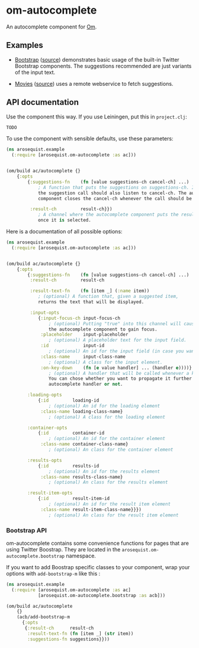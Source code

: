 # om-autocomplete

An autocomplete component for [Om](http://github.com/swannodette/om).

## Examples

* [Bootstrap](http://arosequist.github.io/om-autocomplete/bootstrap/index.html) ([source](examples/bootstrap/src/arosequist/om_autocomplete/examples/bootstrap.cljs)) demonstrates basic usage of the built-in Twitter Bootstrap components. The suggestions recommended are just variants of the input text.

* [Movies](http://arosequist.github.io/om-autocomplete/movies/index.html) ([source](examples/movies/src/arosequist/om_autocomplete/examples/movies.cljs)) uses a remote webservice to fetch suggestions.

## API documentation

Use the component this way. If you use Leiningen, put this in `project.clj`:

```clojure
TODO
```

To use the component with sensible defaults, use these parameters:

```clojure
(ns arosequist.example
  (:require [arosequist.om-autocomplete :as ac]))


(om/build ac/autocomplete {}
    {:opts
        {:suggestions-fn    (fn [value suggestions-ch cancel-ch] ...)
            ; A function that puts the suggestions on suggestions-ch. If asyncronous,
            the suggestion call should also listen to cancel-ch. The autocomplete
            component closes the cancel-ch whenever the call should be canceled.

         :result-ch         result-ch}})
            ; A channel where the autocomplete component puts the result
            once it is selected.
```

Here is a documentation of all possible options:

```clojure
(ns arosequist.example
  (:require [arosequist.om-autocomplete :as ac]))


(om/build ac/autocomplete {}
    {:opts
        {:suggestions-fn    (fn [value suggestions-ch cancel-ch] ...)
         :result-ch         result-ch

         :result-text-fn    (fn [item _] (:name item))
            ; (optional) A function that, given a suggested item,
            returns the text that will be displayed.

         :input-opts
            {:input-focus-ch input-focus-ch
                ; (optional) Putting "true" into this channel will cause
                the autocomplete component to gain focus.
             :placeholder    input-placeholder
                ; (optional) A placeholder text for the input field.
             :id             input-id
                ; (optional) An id for the input field (in case you want to label it.)
             :class-name     input-class-name
                ; (optional) A class for the input element.
             :on-key-down    (fn [e value handler] ... (handler e))))}
                ; (optional) A handler that will be called whenever a key is pressed.
                You can chose whether you want to propagate it further to the default
                autocomplete handler or not.

        :loading-opts
            {:id         loading-id
                ; (optional) An id for the loading element
             :class-name loading-class-name}
                ; (optional) A class for the loading element

        :container-opts
            {:id         container-id
                ; (optional) An id for the container element
             :class-name container-class-name}
                ; (optional) An class for the container element

        :results-opts
            {:id         results-id
                ; (optional) An id for the results element
             :class-name results-class-name}
                ; (optional) An class for the results element

        :result-item-opts
            {:id         result-item-id
                ; (optional) An id for the result item element
             :class-name result-item-class-name}}})
                ; (optional) An class for the result item element
```

### Bootstrap API

om-autocomplete contains some convenience functions for pages that are using Twitter Boostrap. They are located in the `arosequist.om-autocomplete.bootstrap` namespace.

If you want to add Boostrap specific classes to your component, wrap your options with `add-bootstrap-m` like this :

```clojure
(ns arosequist.example
  (:require [arosequist.om-autocomplete :as ac]
            [arosequist.om-autocomplete.bootstrap :as acb]))

(om/build ac/autocomplete
    {}
    (acb/add-bootstrap-m
      {:opts
       {:result-ch      result-ch
        :result-text-fn (fn [item _] (str item))
        :suggestions-fn suggestions}}))
```
